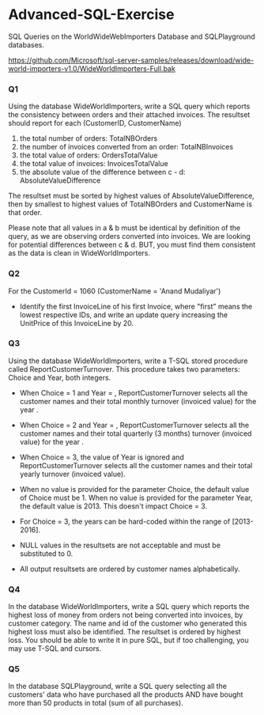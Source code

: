 # Advanced-SQL-Exercise
SQL Queries on the WorldWideWebImporters Database and SQLPlayground databases.

https://github.com/Microsoft/sql-server-samples/releases/download/wide-world-importers-v1.0/WideWorldImporters-Full.bak

### Q1
Using the database WideWorldImporters, write a SQL query which reports the consistency between orders and their attached invoices.
The resultset should report for each (CustomerID, CustomerName)
1. the total number of orders: TotalNBOrders
2. the number of invoices converted from an order: TotalNBInvoices
3. the total value of orders: OrdersTotalValue
4. the total value of invoices: InvoicesTotalValue
5. the absolute value of the difference between c - d: AbsoluteValueDifference

The resultset must be sorted by highest values of AbsoluteValueDifference, then by smallest to highest values of TotalNBOrders and CustomerName is that order.
 
Please note that all values in a & b must be identical by definition of the query, as we are observing orders converted into invoices.
We are looking for potential differences between c & d.
BUT, you must find them consistent as the data is clean in WideWorldImporters.

 
 ### Q2
For the CustomerId = 1060 (CustomerName = 'Anand Mudaliyar')
- Identify the first InvoiceLine of his first Invoice, where "first" means the lowest respective IDs, and write an update query increasing the UnitPrice of this InvoiceLine by 20.

### Q3
Using the database WideWorldImporters, write a T-SQL stored procedure called ReportCustomerTurnover.
This procedure takes two parameters: Choice and Year, both integers.

- When Choice = 1 and Year = <aYear>, ReportCustomerTurnover selects all the customer names and their total monthly turnover (invoiced value) for the year <aYear>.

- When Choice = 2 and Year = <aYear>, ReportCustomerTurnover  selects all the customer names and their total quarterly (3 months) turnover (invoiced value) for the year <aYear>.

- When Choice = 3, the value of Year is ignored and ReportCustomerTurnover  selects all the customer names and their total yearly turnover (invoiced value).

- When no value is provided for the parameter Choice, the default value of Choice must be 1.
When no value is provided for the parameter Year, the default value is 2013. This doesn't impact Choice = 3.

- For Choice = 3, the years can be hard-coded within the range of [2013-2016].

- NULL values in the resultsets are not acceptable and must be substituted to 0.

- All output resultsets are ordered by customer names alphabetically.

### Q4
In the database WideWorldImporters, write a SQL query which reports the highest loss of money from orders not being converted into invoices, by customer category. The name and id of the customer who generated this highest loss must also be identified. The resultset is ordered by highest loss.
You should be able to write it in pure SQL, but if too challenging, you may use T-SQL and cursors.

### Q5
In the database SQLPlayground, write a SQL query selecting all the customers' data who have purchased all the products AND have bought more than 50 products in total (sum of all purchases).
